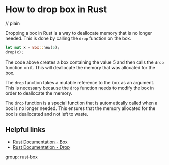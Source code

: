 # How to drop box in Rust
// plain

Dropping a box in Rust is a way to deallocate memory that is no longer needed. This is done by calling the `drop` function on the box.

```rust
let mut x = Box::new(5);
drop(x);
```

The code above creates a box containing the value 5 and then calls the `drop` function on it. This will deallocate the memory that was allocated for the box.

The `drop` function takes a mutable reference to the box as an argument. This is necessary because the `drop` function needs to modify the box in order to deallocate the memory.

The `drop` function is a special function that is automatically called when a box is no longer needed. This ensures that the memory allocated for the box is deallocated and not left to waste.

## Helpful links

- [Rust Documentation - Box](https://doc.rust-lang.org/std/boxed/struct.Box.html)
- [Rust Documentation - Drop](https://doc.rust-lang.org/std/ops/trait.Drop.html)

group: rust-box